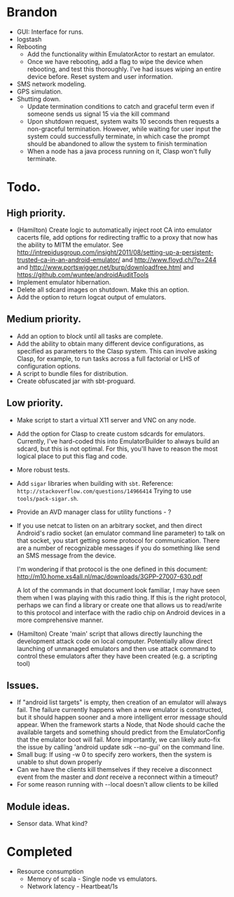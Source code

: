 # Brandon
+ GUI: Interface for runs.
+ logstash
+ Rebooting
  + Add the functionality within EmulatorActor to restart an emulator.
  + Once we have rebooting, add a flag to wipe the device when
    rebooting, and test this thoroughly.
    I've had issues wiping an entire device before.
    Reset system and user information.
+ SMS network modeling.
+ GPS simulation.
+ Shutting down.
  + Update termination conditions to catch and graceful term even if someone
  sends us signal 15 via the kill command
  + Upon shutdown request, system waits 10 seconds then requests a non-graceful
  termination. However, while waiting for user input the system could
  successfully terminate, in which case the prompt should be abandoned to allow
  the system to finish termination
  + When a node has a java process running on it, Clasp won't fully terminate.

# Todo.
## High priority.
+ (Hamilton) Create logic to automatically inject root CA into emulator cacerts file, 
  add options for redirecting traffic to a proxy that now has the ability to MITM the 
  emulator. See http://intrepidusgroup.com/insight/2011/08/setting-up-a-persistent-trusted-ca-in-an-android-emulator/
  and http://www.floyd.ch/?p=244 and http://www.portswigger.net/burp/downloadfree.html
  and https://github.com/wuntee/androidAuditTools
+ Implement emulator hibernation.
+ Delete all sdcard images on shutdown.
  Make this an option.
+ Add the option to return logcat output of emulators.

## Medium priority.
+ Add an option to block until all tasks are complete.
+ Add the ability to obtain many different device configurations,
  as specified as parameters to the Clasp system.
  This can involve asking Clasp, for example, to
  run tasks across a full factorial or LHS of configuration options.
+ A script to bundle files for distribution.
+ Create obfuscated jar with sbt-proguard.

## Low priority.
+ Make script to start a virtual X11 server and VNC on any node.
+ Add the option for Clasp to create custom sdcards for emulators.
  Currently, I've hard-coded this into EmulatorBuilder to
  always build an sdcard, but this is not optimal.
  For this, you'll have to reason the most logical
  place to put this flag and code.
+ More robust tests.
+ Add `sigar` libraries when building with `sbt`.
  Reference: `http://stackoverflow.com/questions/14966414`
  Trying to use `tools/pack-sigar.sh`.
+ Provide an AVD manager class for utility functions - ?
+ If you use netcat to listen on an arbitrary socket, and then direct Android's
  radio socket (an emulator command line parameter) to talk on that socket, you
  start getting some protocol for communication. There are a number of
  recognizable messages if you do something like send an SMS message from the
  device. 

  I'm wondering if that protocol is the one defined in this document:
  http://m10.home.xs4all.nl/mac/downloads/3GPP-27007-630.pdf

  A lot of the commands in that document look familiar, I may have seen them when
  I was playing with this radio thing. If this is the right protocol, perhaps we
  can find a library or create one that allows us to read/write to this protocol
  and interface with the radio chip on Android devices in a more comprehensive
  manner. 
+ (Hamilton) Create 'main' script that allows directly launching the
  development attack code on local computer. Potentially allow direct launching
  of unmanaged emulators and then use attack command to control these emulators
  after they have been created (e.g. a scripting tool) 

## Issues.
+ If "android list targets" is empty, then creation of an emulator will always
fail. The failure currently happens when a new emulator is constructed, but it
should happen sooner and a more intelligent error message should appear.  When
the framework starts a Node, that Node should cache the available targets and
something should predict from the EmulatorConfig that the emulator boot will
fail. More importantly, we can likely auto-fix the issue by calling 'android
update sdk --no-gui' on the command line.
+ Small bug: If using -w 0 to specify zero workers, then the system
is unable to shut down properly
+ Can we have the clients kill themselves if they receive a disconnect
event from the master and *dont* receive a reconnect within a timeout? 
+ For some reason running with --local doesn't allow clients to be 
killed

## Module ideas.
+ Sensor data. What kind?

# Completed
+ Resource consumption
  + Memory of scala - Single node vs emulators.
  + Network latency - Heartbeat/1s
